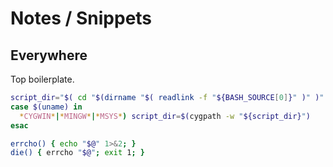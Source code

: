 # Notes / Snippets

## Everywhere

Top boilerplate.

```bash
script_dir="$( cd "$(dirname "$( readlink -f "${BASH_SOURCE[0]}" )" )" && pwd )"
case $(uname) in
  *CYGWIN*|*MINGW*|*MSYS*) script_dir=$(cygpath -w "${script_dir}")
esac

errcho() { echo "$@" 1>&2; }
die() { errcho "$@"; exit 1; }
```



